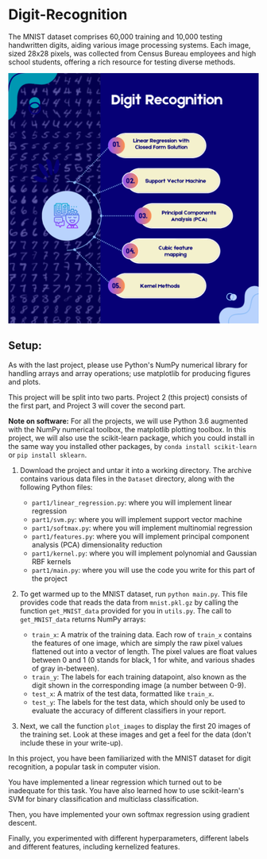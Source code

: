 # Digit-Recognition

The MNIST dataset comprises 60,000 training and 10,000 testing handwritten digits, aiding various image processing systems. Each image, sized 28x28 pixels, was collected from Census Bureau employees and high school students, offering a rich resource for testing diverse methods.

![Image](https://github.com/Youssra1999/Digit-Recognition/blob/main/Pink%20Black%20Photocentric%20Neon%20Tech%20Talk%20Podcast%20Instagram%20Post.png)




## Setup:

As with the last project, please use Python's NumPy numerical library for handling arrays and array operations; use matplotlib for producing figures and plots.

This project will be split into two parts. Project 2 (this project) consists of the first part, and Project 3 will cover the second part.

**Note on software:** For all the projects, we will use Python 3.6 augmented with the NumPy numerical toolbox, the matplotlib plotting toolbox. In this project, we will also use the scikit-learn package, which you could install in the same way you installed other packages, by `conda install scikit-learn` or `pip install sklearn`.

1. Download the project and untar it into a working directory. The archive contains various data files in the `Dataset` directory, along with the following Python files:

   - `part1/linear_regression.py`: where you will implement linear regression
   - `part1/svm.py`: where you will implement support vector machine
   - `part1/softmax.py`: where you will implement multinomial regression
   - `part1/features.py`: where you will implement principal component analysis (PCA) dimensionality reduction
   - `part1/kernel.py`: where you will implement polynomial and Gaussian RBF kernels
   - `part1/main.py`: where you will use the code you write for this part of the project

2. To get warmed up to the MNIST dataset, run `python main.py`. This file provides code that reads the data from `mnist.pkl.gz` by calling the function `get_MNIST_data` provided for you in `utils.py`. The call to `get_MNIST_data` returns NumPy arrays:

   - `train_x`: A matrix of the training data. Each row of `train_x` contains the features of one image, which are simply the raw pixel values flattened out into a vector of 
      length. The pixel values are float values between 0 and 1 (0 stands for black, 1 for white, and various shades of gray in-between).
   - `train_y`: The labels for each training datapoint, also known as the digit shown in the corresponding image (a number between 0-9).
   - `test_x`: A matrix of the test data, formatted like `train_x`.
   - `test_y`: The labels for the test data, which should only be used to evaluate the accuracy of different classifiers in your report.

3. Next, we call the function `plot_images` to display the first 20 images of the training set. Look at these images and get a feel for the data (don't include these in your write-up).


In this project, you have been familiarized with the MNIST dataset for digit recognition, a popular task in computer vision.

You have implemented a linear regression which turned out to be inadequate for this task. You have also learned how to use scikit-learn's SVM for binary classification and multiclass classification.

Then, you have implemented your own softmax regression using gradient descent.

Finally, you experimented with different hyperparameters, different labels and different features, including kernelized features.